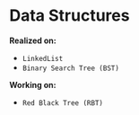 # Data Structures

**Realized on:**
* `LinkedList`
* `Binary Search Tree (BST)`

**Working on:** 
* `Red Black Tree (RBT)`